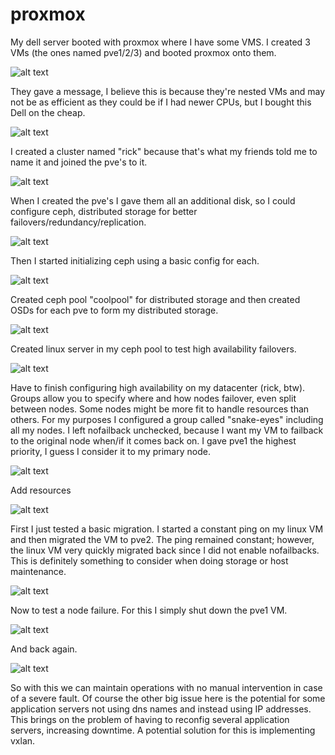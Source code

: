 # proxmox

My dell server booted with proxmox where I have some VMS. I created 3 VMs (the ones named pve1/2/3) and booted proxmox onto them.

![alt text](images/myserver.png)

They gave a message, I believe this is because they're nested VMs and may not be as efficient as they could be if I had newer CPUs, but I bought this Dell on the cheap.

![alt text](images/scarymessage.png)

I created a cluster named "rick" because that's what my friends told me to name it and joined the pve's to it. 

![alt text](images/rick.png)

When I created the pve's I gave them all an additional disk, so I could configure ceph, distributed storage for better failovers/redundancy/replication.

![alt text](images/pveconfig.png)

Then I started initializing ceph using a basic config for each. 

![alt text](images/cephconfig.png)

Created ceph pool "coolpool" for distributed storage and then created OSDs for each pve to form my distributed storage. 

![alt text](images/osds.png)

Created linux server in my ceph pool to test high availability failovers. 

![alt text](images/linux.png)

Have to finish configuring high availability on my datacenter (rick, btw). Groups allow you to specify where and how nodes failover, even split between nodes. Some nodes might be more fit to handle resources than others. For my purposes I configured a group called "snake-eyes" including all my nodes. I left nofailback unchecked, because I want my VM to failback to the original node when/if it comes back on. I gave pve1 the highest priority, I guess I consider it to my primary node.  

![alt text](images/snake-eyes.png)

Add resources

![alt text](images/resources.png)

First I just tested a basic migration. I started a constant ping on my linux VM and then migrated the VM to pve2. The ping remained constant; however, the linux VM very quickly migrated back since I did not enable nofailbacks. This is definitely something to consider when doing storage or host maintenance.

![alt text](images/migrate.png)

Now to test a node failure. For this I simply shut down the pve1 VM. 

![alt text](images/disaster.png)

And back again. 

![alt text](images/weback.png)

So with this we can maintain operations with no manual intervention in case of a severe fault. Of course the other big issue here is the potential for some application servers not using dns names and instead using IP addresses. This brings on the problem of having to reconfig several application servers, increasing downtime. A potential solution for this is implementing vxlan. 
